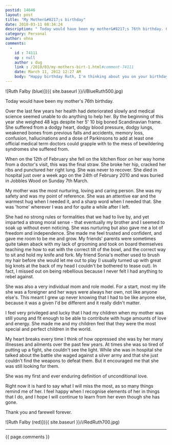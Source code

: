 ```yaml
---
postid: 14646
layout: post
title: "My Mother&#8217;s birthday"
date: 2010-03-11 08:34:24
description: " Today would have been my mother&#8217;s 76th birthday. Over the last few years her health had deteriorated slowly and medical science seemed unable to do anything to help her. By the beginning of this year she weighed 48 kgs&#8230;"
category: Personal
author: ohna
comments:
  -
    id : 74111
    op : null
    author : dug    
    link : /2010/03/my-mothers-birt-1.html#comment-74111
    date: March 11, 2012 12:27 AM
    body: "Happy birthday Ruth, I'm thinking about you on your birthday:-)"
---
```


![Ruth Falby (blue)]({{ site.baseurl }}/i/BlueRuth500.jpg)

Today would have been my mother's 76th birthday. 

Over the last few years her health had deteriorated slowly and medical science seemed unable to do anything to help her. By the beginning of this year she weighed 48 kgs despite her 5' 10 big boned Scandinavian frame. She suffered from a dodgy heart, dodgy blood pressure, dodgy lungs, weakened bones from previous falls and accidents, memory loss, confusion, hallucinations and a dose of Parkinsons to add at least one official medical term doctors could grapple with to the mess of bewildering syndromes she suffered from.

When on the 12th of February she fell on the kitchen floor on her way home from a doctor's visit, this was the final straw. She broke her hip, cracked her ribs and punctured her right lung. She was never to recover. She died in hospital just over a week ago on the 24th of February 2010 and was buried in Jobbles Wood on Sunday 7th March.

My mother was the most nurturing, loving and caring person.  She was my safety and was my point of reference. She was an attentive ear and the warmest hug when I needed it, and a sharp word when I needed that. She was 'home' wherever I was and for quite a while after I left.

She had no strong rules or formalities that we had to live by, and yet imparted a strong moral sense - that eventually my brother and I seemed to soak up without even noticing. She was nurturing but also gave me a lot of freedom and independence. She made me feel trusted and confident, and gave me room to be me and grow. My friends' parents were sometimes quite taken aback with my lack of grooming and took on board themselves teaching me how to eat with the correct tilt of the bowl, and the correct way to sit and hold my knife and fork. My friend Sonia's mother used to brush my hair before she would let me out to play (I usually turned up with great big knots at the back of my head I couldn't be bothered to tease out). In fact, I missed out on being rebellious because I never felt I had anything to rebel against.

She was also a very individual mom and role model. For a start, most my life she was a foreigner and her ways were always her own, not like anyone else's. This meant I grew up never knowing that I had to be like anyone else, because it was a given I'd be different and it really didn't matter.  

I feel very privileged and lucky that I had my children when my mother was still young and fit enough to be able to contribute with huge amounts of love and energy. She made me and my children feel that they were the most special and perfect children in the world. 

My heart breaks every time I think of how oppressed she was by her many illnesses and ailments over the past few years. At times she was so tired of putting up a fight, she couldn't see the light. While she was in hospital she talked about the battle she waged against a silver army and that she just couldn't find the weapons to defeat them. But it encouraged me that she was still looking for them.

She was my first and ever enduring definition of unconditional love.

Right now it is hard to say what I will miss the most, as so many things remind me of her. I feel happy when I recognise elements of her in things that I do, and I hope I will continue to learn from her even though she has gone.

Thank you and farewell forever.

![Ruth Falby (red)]({{ site.baseurl }}/i/RedRuth700.jpg)

<hr>

{{ page.comments }}


